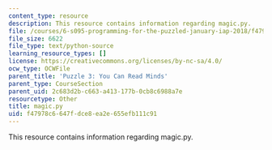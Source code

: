 ```yaml
---
content_type: resource
description: This resource contains information regarding magic.py.
file: /courses/6-s095-programming-for-the-puzzled-january-iap-2018/f47978c6647fdce8ea2e655efb111c91_magic.py
file_size: 6622
file_type: text/python-source
learning_resource_types: []
license: https://creativecommons.org/licenses/by-nc-sa/4.0/
ocw_type: OCWFile
parent_title: 'Puzzle 3: You Can Read Minds'
parent_type: CourseSection
parent_uid: 2c683d2b-c663-a413-177b-0cb8c6988a7e
resourcetype: Other
title: magic.py
uid: f47978c6-647f-dce8-ea2e-655efb111c91
---
```

This resource contains information regarding magic.py.